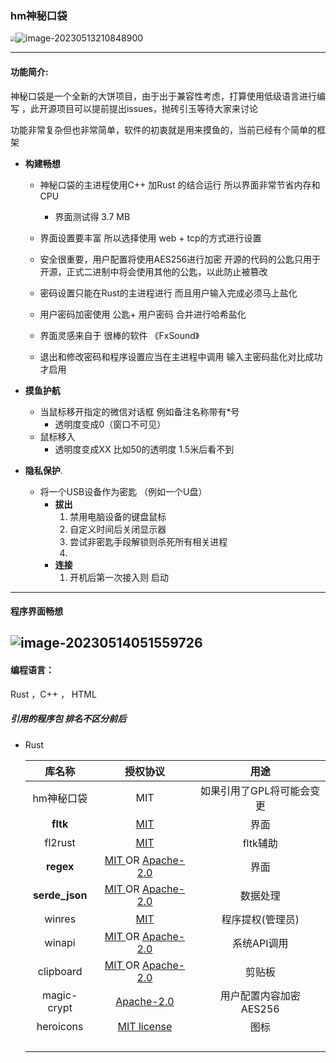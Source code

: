 ### 
### hm神秘口袋

<img src ="https://cos.kiic.top//202305140512647.webp?imageMogr2/quality/90/format/webp" style="zoom:50%;" ></img>![image-20230513210848900](https://cos.kiic.top//202305140512835.webp?imageMogr2/quality/90/format/webp)





-----------

#### 功能简介:

神秘口袋是一个全新的大饼项目，由于出于兼容性考虑，打算使用低级语言进行编写 ，此开源项目可以提前提出issues，抛砖引玉等待大家来讨论

功能非常复杂但也非常简单，软件的初衷就是用来摸鱼的，当前已经有个简单的框架

- **构建畅想**

  - 神秘口袋的主进程使用C++ 加Rust 的结合运行  所以界面非常节省内存和CPU
    - 界面测试得 3.7 MB

  - 界面设置要丰富 所以选择使用 web + tcp的方式进行设置 

  - 安全很重要，用户配置将使用AES256进行加密 开源的代码的公匙只用于开源，正式二进制中将会使用其他的公匙，以此防止被篡改

  - 密码设置只能在Rust的主进程进行 而且用户输入完成必须马上盐化

  - 用户密码加密使用  公匙+ 用户密码 合并进行哈希盐化

  - 界面灵感来自于 很棒的软件 《FxSound》

  - 退出和修改密码和程序设置应当在主进程中调用 输入主密码盐化对比成功才启用

- **摸鱼护航**

  - 当鼠标移开指定的微信对话框   例如备注名称带有*号
    - 透明度变成0（窗口不可见）
  - 鼠标移入
    - 透明度变成XX  比如50的透明度 1.5米后看不到

- **隐私保护**.

  - 将一个USB设备作为密匙 （例如一个U盘）
    - **拔出**
      1. 禁用电脑设备的键盘鼠标
      2. 自定义时间后关闭显示器
      3. 尝试非密匙手段解锁则杀死所有相关进程
      4. 
    - **连接**
      	1. 开机后第一次接入则 启动

  
---------------------

#### 程序界面畅想

![image-20230514051559726](https://cos.kiic.top//202305140515799.png?imageMogr2/quality/90/format/webp)
------------------

#### 编程语言：

Rust ，C++ ， HTML

##### 引用的程序包 排名不区分前后

- Rust

  |     库名称     |                           授权协议                           |           用途            |
  | :------------: | :----------------------------------------------------------: | :-----------------------: |
  |   hm神秘口袋   |                             MIT                              | 如果引用了GPL将可能会变更 |
  |    **fltk**    |        [MIT](https://choosealicense.com/licenses/mit)        |           界面            |
  |    fl2rust     |        [MIT](https://choosealicense.com/licenses/mit)        |         fltk辅助          |
  |   **regex**    | [MIT ](https://choosealicense.com/licenses/mit)OR [Apache-2.0](https://choosealicense.com/licenses/apache-2.0) |           界面            |
  | **serde_json** | [MIT ](https://choosealicense.com/licenses/mit)OR [Apache-2.0](https://choosealicense.com/licenses/apache-2.0) |         数据处理          |
  |     winres     |        [MIT](https://choosealicense.com/licenses/mit)        |     程序提权(管理员)      |
  |     winapi     | [MIT ](https://choosealicense.com/licenses/mit)OR [Apache-2.0](https://choosealicense.com/licenses/apache-2.0) |        系统API调用        |
  |   clipboard    | [MIT ](https://choosealicense.com/licenses/mit)OR [Apache-2.0](https://choosealicense.com/licenses/apache-2.0) |          剪贴板           |
  |  magic-crypt   | [Apache-2.0](https://choosealicense.com/licenses/apache-2.0) |  用户配置内容加密 AES256  |
  |   heroicons    | [ MIT license](https://github.com/tailwindlabs/heroicons/blob/master/LICENSE) |           图标            |
  |                |                                                              |                           |
  |                |                                                              |                           |
  |                |                                                              |                           |
  |                |                                                              |                           |
  
  

